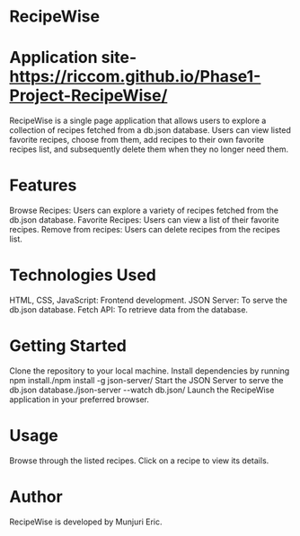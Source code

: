 # RecipeWise

# Application site- https://riccom.github.io/Phase1-Project-RecipeWise/

RecipeWise is a single page application that allows users to explore a collection of recipes fetched from a db.json database. Users can view listed favorite recipes, choose from them, add recipes to their own favorite recipes list, and subsequently delete them when they no longer need them.

# Features

Browse Recipes: Users can explore a variety of recipes fetched from the db.json database.
Favorite Recipes: Users can view a list of their favorite recipes.
Remove from recipes: Users can delete recipes from the recipes list.

# Technologies Used

HTML, CSS, JavaScript: Frontend development.
JSON Server: To serve the db.json database.
Fetch API: To retrieve data from the database.

# Getting Started

Clone the repository to your local machine.
Install dependencies by running npm install./npm install -g json-server/
Start the JSON Server to serve the db.json database./json-server --watch db.json/
Launch the RecipeWise application in your preferred browser.

# Usage

Browse through the listed recipes.
Click on a recipe to view its details.

# Author

RecipeWise is developed by Munjuri Eric.
